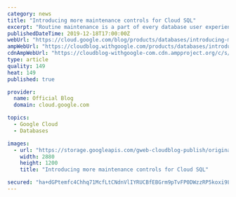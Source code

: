 ```yaml
---
category: news
title: "Introducing more maintenance controls for Cloud SQL"
excerpt: "Routine maintenance is a part of every database user experience—it’s how we ensure you get the performance improvements and new feature updates that keep your business running smoothly and securely. But we get it: Nobody likes downtime, no matter how brief. That's why we’re pleased to announce that Cloud"
publishedDateTime: 2019-12-18T17:00:00Z
webUrl: "https://cloud.google.com/blog/products/databases/introducing-more-maintenance-controls-for-cloud-sql/"
ampWebUrl: "https://cloudblog.withgoogle.com/products/databases/introducing-more-maintenance-controls-for-cloud-sql/amp/"
cdnAmpWebUrl: "https://cloudblog-withgoogle-com.cdn.ampproject.org/c/s/cloudblog.withgoogle.com/products/databases/introducing-more-maintenance-controls-for-cloud-sql/amp/"
type: article
quality: 149
heat: 149
published: true

provider:
  name: Official Blog
  domain: cloud.google.com

topics:
  - Google Cloud
  - Databases

images:
  - url: "https://storage.googleapis.com/gweb-cloudblog-publish/original_images/BlogHeader_Database_2.jpg"
    width: 2880
    height: 1200
    title: "Introducing more maintenance controls for Cloud SQL"

secured: "ha+dGPtemfc4Chhq71McfLtCNdnVlIYRUCBfEBGrm9pTvFP0DWzzRP5koxi9LzBEP9lci56C10a/R9/uNmJ4kS1pRIbLmPVhPER/B9LzUI4SzNWYv7RfEpHzVcU4EGIZrjzi5EKZgLz4VUEcMxYjYpTXlEcP7Ucfmd1UzQ5d3jnd7IEP6O7AFJAfINJECqQcANtx4FeUh4Pjmvs0ZvBEhseZPmZYkCCaxIyU/x0sdBG4kFASnghpMazdv6JGYRRNcSB4sTMWPaDuTANrhgG0gDPJ2VPlY55fK3E0hrJJ5ktvy8gJ/rMYwHnz8sOw2ddOTJC4yTNK3UU7Acxc+nZ1vw==;wFC78kEHe2xXjm17ox7JuA=="
---
```


